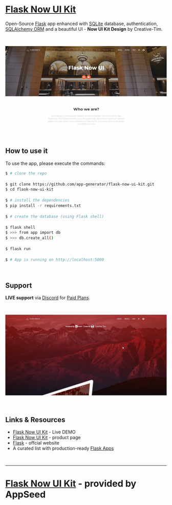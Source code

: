 # [Flask Now UI Kit](https://appseed.us/apps/flask-apps/flask-now-ui-kit)

Open-Source [Flask](https://palletsprojects.com/p/flask/) app enhanced with [SQLite](https://www.sqlite.org/index.html) database, authentication, [SQLAlchemy ORM](https://www.sqlalchemy.org/) and a beautiful UI - **Now UI Kit Design** by Creative-Tim.

<br />

![Flask Now UI Kit - Gif animated intro.](https://github.com/app-generator/static/blob/master/products/flask-now-ui-kit-intro.gif?raw=true)

<br />

## How to use it

To use the app, please execute the commands:

```bash
$ # clone the repo

$ git clone https://github.com/app-generator/flask-now-ui-kit.git
$ cd flask-now-ui-kit

$ # install the dependencies
$ pip install -r requirements.txt

$ # create the database (using Flask shell)

$ flask shell
$ >>> from app import db
$ >>> db.create_all()

$ flask run

$ # App is running on http://localhost:5000 
```

<br />

## Support

**LIVE support** via [Discord](https://discord.gg/fZC6hup) for [Paid Plans](https://appseed.us/pricing).

<br />

![Flask Now UI Kit - Gif animated intro.](https://github.com/app-generator/static/blob/master/products/flask-now-ui-kit-pages-intro.gif?raw=true)

<br />

## Links & Resources

- [Flask Now UI Kit](https://flask-now-ui-kit.appseed.us/) - Live DEMO
- [Flask Now UI Kit](https://appseed.us/apps/flask-apps/flask-now-ui-kit) - product page
- [Flask](https://palletsprojects.com/p/flask/) - offcial website
- A curated list with production-ready [Flask Apps](https://appseed.us/apps/flask-apps)

<br />

---
# [Flask Now UI Kit](https://appseed.us/apps/flask-apps/flask-now-ui-kit) - provided by **AppSeed**
